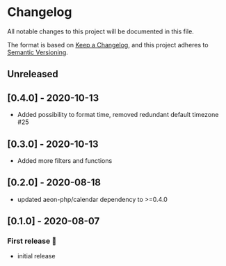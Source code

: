 # Changelog

All notable changes to this project will be documented in this file.

The format is based on [Keep a Changelog](https://keepachangelog.com/en/1.0.0/),
and this project adheres to [Semantic Versioning](https://semver.org/spec/v2.0.0.html).

## Unreleased

## [0.4.0] - 2020-10-13
- Added possibility to format time, removed redundant default timezone #25

## [0.3.0] - 2020-10-13
- Added more filters and functions 

## [0.2.0] - 2020-08-18
- updated aeon-php/calendar dependency to >=0.4.0

## [0.1.0] - 2020-08-07
### First release :tada:
- initial release
